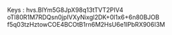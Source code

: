 Keys :
hvs.BlYm5G8JpX98q13tTVT2PIV4
oTl80R1M7RDQsn0jpIVXyNixgl2DK+0l1x6+6n80BJOB
f5q03tzHztowCOE4BCOtB1rn6M2HsU6e1IPbRX906I3M

